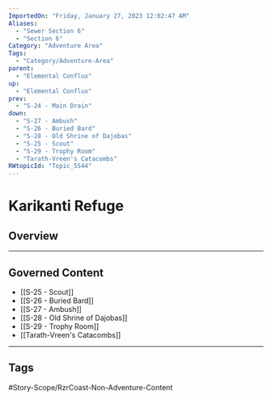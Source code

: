 ```yaml
---
ImportedOn: "Friday, January 27, 2023 12:02:47 AM"
Aliases:
  - "Sewer Section 6"
  - "Section 6"
Category: "Adventure Area"
Tags:
  - "Category/Adventure-Area"
parent:
  - "Elemental Conflux"
up:
  - "Elemental Conflux"
prev:
  - "S-24 - Main Drain"
down:
  - "S-27 - Ambush"
  - "S-26 - Buried Bard"
  - "S-28 - Old Shrine of Dajobas"
  - "S-25 - Scout"
  - "S-29 - Trophy Room"
  - "Tarath-Vreen's Catacombs"
RWtopicId: "Topic_5544"
---
```

# Karikanti Refuge
## Overview
---
## Governed Content
- [[S-25 - Scout]]
- [[S-26 - Buried Bard]]
- [[S-27 - Ambush]]
- [[S-28 - Old Shrine of Dajobas]]
- [[S-29 - Trophy Room]]
- [[Tarath-Vreen's Catacombs]]


---
## Tags
#Story-Scope/RzrCoast-Non-Adventure-Content

